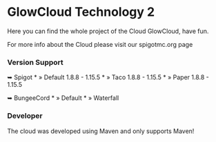 # GlowCloud Technology 2

Here you can find the whole project of the Cloud GlowCloud, have fun.

For more info about the Cloud please visit our spigotmc.org page

### Version Support

➥ Spigot
    * » Default 1.8.8 - 1.15.5
    * » Taco 1.8.8 - 1.15.5
    * » Paper 1.8.8 - 1.15.5

➥ BungeeCord
    * » Default
    * » Waterfall

### Developer

The cloud was developed using Maven and only supports Maven!

